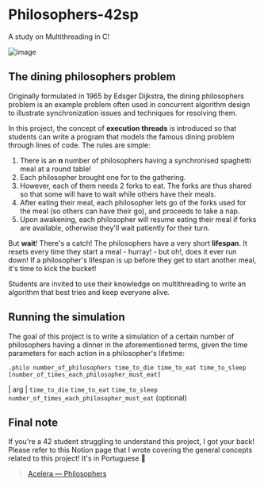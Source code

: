 # Philosophers-42sp
A study on Multithreading in C!

![image](https://user-images.githubusercontent.com/49699403/210902076-f5092b2b-fccf-43b7-b8f4-570443beb406.png)


## The dining philosophers problem
Originally formulated in 1965 by Edsger Dijkstra, the dining philosophers problem is an example problem often used in concurrent algorithm design to illustrate synchronization issues and techniques for resolving them.

In this project, the concept of **execution threads** is introduced so that students can write a program that models the famous dining problem through lines of code. The rules are simple:

1. There is an **n** number of philosophers having a synchronised spaghetti meal at a round table!
2. Each philosopher brought one for to the gathering.
3. However, each of them needs 2 forks to eat. The forks are thus shared so that some will have to wait while others have their meals.
4. After eating their meal, each philosopher lets go of the forks used for the meal (so others can have their go), and proceeds to take a nap.
5. Upon awakening, each philosopher will resume eating their meal if forks are available, otherwise they'll wait patiently for their turn.

But **wait**! There's a catch! The philosophers have a very short **lifespan**. It resets every time they start a meal - hurray! - but oh!, does it ever run down! If a philosopher's lifespan is up before they get to start another meal, it's time to kick the bucket!

Students are invited to use their knowledge on multithreading to write an algorithm that best tries and keep everyone alive.

## Running the simulation
The goal of this project is to write a simulation of a certain number of philosophers having a dinner in the aforementioned terms, given the time parameters for each action in a philosopher's lifetime:
```
.philo number_of_philosophers time_to_die time_to_eat time_to_sleep [number_of_times_each_philosopher_must_eat]
```
| arg | 
`time_to_die`
`time_to_eat`
`time_to_sleep`
`number_of_times_each_philosopher_must_eat` (optional)

## Final note
If you're a 42 student struggling to understand this project, I got your back! Please refer to this Notion page that I wrote covering the general concepts related to this project! It's in Portuguese :cactus:

> [Acelera — Philosophers](https://rodsmade.notion.site/Acelera-Philosophers-a82a52edabe24ea4a382393fae6c4531)
